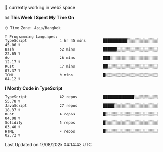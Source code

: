 🔭 currently working in web3 space

<!--START_SECTION:waka-->
📊 **This Week I Spent My Time On** 

```text
🕑︎ Time Zone: Asia/Bangkok

💬 Programming Languages: 
TypeScript               1 hr 45 mins        ███████████░░░░░░░░░░░░░░   45.06 % 
Bash                     52 mins             ██████░░░░░░░░░░░░░░░░░░░   22.65 % 
Go                       28 mins             ███░░░░░░░░░░░░░░░░░░░░░░   12.17 % 
Rust                     17 mins             ██░░░░░░░░░░░░░░░░░░░░░░░   07.37 % 
TOML                     9 mins              █░░░░░░░░░░░░░░░░░░░░░░░░   04.12 % 
```

**I Mostly Code in TypeScript** 

```text
TypeScript               82 repos            ██████████████░░░░░░░░░░░   55.78 % 
JavaScript               27 repos            █████░░░░░░░░░░░░░░░░░░░░   18.37 % 
Rust                     6 repos             █░░░░░░░░░░░░░░░░░░░░░░░░   04.08 % 
Solidity                 5 repos             █░░░░░░░░░░░░░░░░░░░░░░░░   03.40 % 
HTML                     4 repos             █░░░░░░░░░░░░░░░░░░░░░░░░   02.72 % 
```




 Last Updated on 17/08/2025 04:14:43 UTC
<!--END_SECTION:waka-->
